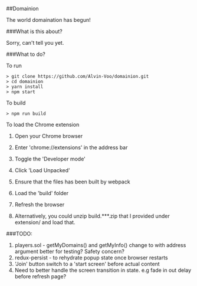 ##Domainion

The world domaination has begun!

###What is this about?

Sorry, can't tell you yet.

###What to do?

To run
```
> git clone https://github.com/Alvin-Voo/domainion.git
> cd domainion
> yarn install
> npm start
```
To build
```
> npm run build
```
To load the Chrome extension
1. Open your Chrome browser
2. Enter 'chrome://extensions' in the address bar
3. Toggle the 'Developer mode'
4. Click 'Load Unpacked'
5. Ensure that the files has been built by webpack
6. Load the 'build' folder
7. Refresh the browser

8. Alternatively, you could unzip build.\***\.zip that I provided under extension/ and load that.

###TODO:

1. players.sol - getMyDomains() and getMyInfo() change to with address argument better for testing? Safety concern?
2. redux-persist - to rehydrate popup state once browser restarts
3. 'Join' button switch to a 'start screen' before actual content
4. Need to better handle the screen transition in state. e.g fade in out delay before refresh page?
